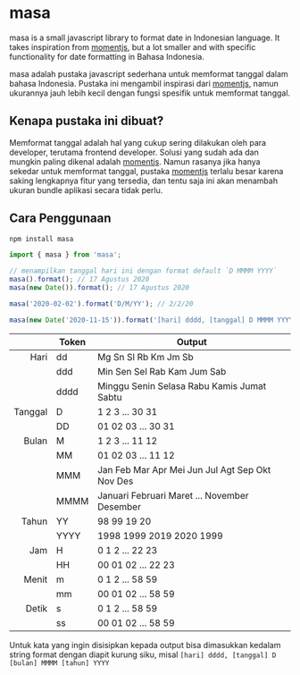 # masa

masa is a small javascript library to format date in Indonesian language. It takes inspiration from [momentjs](https://github.com/moment/moment), but a lot smaller and with specific functionality for date formatting in Bahasa Indonesia.

masa adalah pustaka javascript sederhana untuk memformat tanggal dalam bahasa Indonesia. Pustaka ini mengambil inspirasi dari [momentjs](https://github.com/moment/moment), namun ukurannya jauh lebih kecil dengan fungsi spesifik untuk memformat tanggal.

## Kenapa pustaka ini dibuat?

Memformat tanggal adalah hal yang cukup sering dilakukan oleh para developer, terutama frontend developer. Solusi yang sudah ada dan mungkin paling dikenal adalah [momentjs](https://github.com/moment/moment). Namun rasanya jika hanya sekedar untuk memformat tanggal, pustaka [momentjs](https://github.com/moment/moment) terlalu besar karena saking lengkapnya fitur yang tersedia, dan tentu saja ini akan menambah ukuran bundle aplikasi secara tidak perlu.

## Cara Penggunaan

```bash
npm install masa
```

```javascript
import { masa } from 'masa';

// menampilkan tanggal hari ini dengan format default `D MMMM YYYY`
masa().format(); // 17 Agustus 2020
masa(new Date()).format(); // 17 Agustus 2020

masa('2020-02-02').format('D/M/YY'); // 2/2/20

masa(new Date('2020-11-15')).format('[hari] dddd, [tanggal] D MMMM YYYY'); // hari Minggu, tanggal 15 November 2020
```

|         | Token | Output                                          |
| ------: | ----- | ----------------------------------------------- |
|    Hari | dd    | Mg Sn Sl Rb Km Jm Sb                            |
|         | ddd   | Min Sen Sel Rab Kam Jum Sab                     |
|         | dddd  | Minggu Senin Selasa Rabu Kamis Jumat Sabtu      |
| Tanggal | D     | 1 2 3 ... 30 31                                 |
|         | DD    | 01 02 03 ... 30 31                              |
|   Bulan | M     | 1 2 3 ... 11 12                                 |
|         | MM    | 01 02 03 ... 11 12                              |
|         | MMM   | Jan Feb Mar Apr Mei Jun Jul Agt Sep Okt Nov Des |
|         | MMMM  | Januari Februari Maret ... November Desember    |
|   Tahun | YY    | 98 99 19 20                                     |
|         | YYYY  | 1998 1999 2019 2020 1999                        |
|     Jam | H     | 0 1 2 ... 22 23                                 |
|         | HH    | 00 01 02 ... 22 23                              |
|   Menit | m     | 0 1 2 ... 58 59                                 |
|         | mm    | 00 01 02 ... 58 59                              |
|   Detik | s     | 0 1 2 ... 58 59                                 |
|         | ss    | 00 01 02 ... 58 59                              |

Untuk kata yang ingin disisipkan kepada output bisa dimasukkan kedalam string format dengan diapit kurung siku, misal `[hari] dddd, [tanggal] D [bulan] MMMM [tahun] YYYY`
